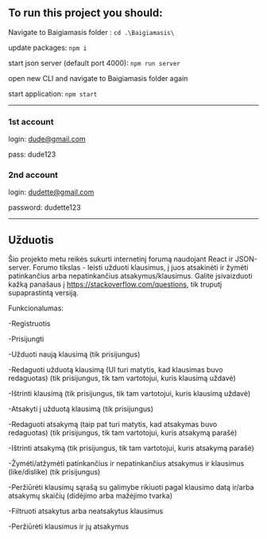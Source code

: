 ## To run this project you should: 

Navigate to Baigiamasis folder : `cd .\Baigiamasis\`

update packages: `npm i`

start json server (default port 4000): `npm run server`

open new CLI and navigate to Baigiamasis folder again 

start application: `npm start`
***
### 1st account

login: dude@gmail.com

pass: dude123

### 2nd account

login: dudette@gmail.com

password: dudette123

***

## Užduotis

Šio projekto metu reikės sukurti internetinį forumą naudojant React ir JSON-server.
Forumo tikslas - leisti užduoti klausimus, į juos atsakinėti ir žymėti patinkančius arba nepatinkančius atsakymus/klausimus.
Galite įsivaizduoti kažką panašaus į https://stackoverflow.com/questions, tik truputį supaprastintą versiją.

Funkcionalumas:

-Registruotis

-Prisijungti

-Užduoti naują klausimą (tik prisijungus)

-Redaguoti užduotą klausimą (UI turi matytis, kad klausimas buvo redaguotas) (tik prisijungus, tik tam vartotojui, kuris klausimą uždavė)

-Ištrinti klausimą (tik prisijungus, tik tam vartotojui, kuris klausimą uždavė)

-Atsakyti į užduotą klausimą (tik prisijungus)

-Redaguoti atsakymą (taip pat turi matytis, kad atsakymas buvo redaguotas) (tik prisijungus, tik tam vartotojui, kuris atsakymą parašė)

-Ištrinti atsakymą (tik prisijungus, tik tam vartotojui, kuris atsakymą parašė)

-Žymėti/atžymėti patinkančius ir nepatinkančius atsakymus ir klausimus (like/dislike) (tik prisijungus)

-Peržiūrėti klausimų sąrašą su galimybe rikiuoti pagal klausimo datą ir/arba atsakymų skaičių (didėjimo arba mažėjimo tvarka)

-Filtruoti atsakytus arba neatsakytus klausimus

-Peržiūrėti klausimus ir jų atsakymus
